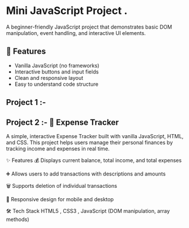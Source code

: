 

# Mini JavaScript Project .

A beginner-friendly JavaScript project that demonstrates basic DOM manipulation, event handling, and interactive UI elements.

## 🚀 Features

- Vanilla JavaScript (no frameworks)
- Interactive buttons and input fields
- Clean and responsive layout
- Easy to understand code structure

## Project 1 :- 

## Project 2 :- 🧾 Expense Tracker
A simple, interactive Expense Tracker built with vanilla JavaScript, HTML, and CSS. This project helps users manage their personal finances by tracking income and expenses in real time.

✨ Features
💰 Displays current balance, total income, and total expenses

➕ Allows users to add transactions with descriptions and amounts

🗑️ Supports deletion of individual transactions

📱 Responsive design for mobile and desktop

🛠️ Tech Stack
HTML5 , CSS3 , JavaScript (DOM manipulation, array methods)



